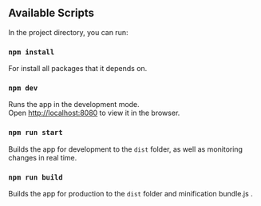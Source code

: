 ## Available Scripts

In the project directory, you can run:

### `npm install` 

For install all packages that it depends on.

### `npm dev`

Runs the app in the development mode.<br>
Open [http://localhost:8080](http://localhost:8080) to view it in the browser.


### `npm run start`

Builds the app for development to the `dist` folder, as well as monitoring changes in real time.<br>


### `npm run build`

Builds the app for production to the `dist` folder and minification bundle.js .<br>
